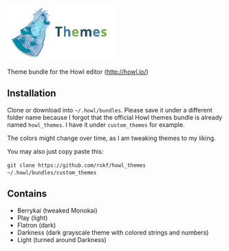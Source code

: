 
![howl_themes](howl_themes.png)

Theme bundle for the Howl editor (http://howl.io/)

## Installation

Clone or download into `~/.howl/bundles`.
Please save it under a different folder name because I forgot that the official Howl themes bundle is already named `howl_themes`. I have it under `custom_themes` for example.

The colors might change over time, as I am tweaking themes to my liking.

You may also just copy paste this:

`git clone https://github.com/rokf/howl_themes ~/.howl/bundles/custom_themes`

## Contains
- Berrykai (tweaked Monokai)
- Play (light)
- Flatron (dark)
- Darkness (dark grayscale theme with colored strings and numbers)
- Light (turned around Darkness)

